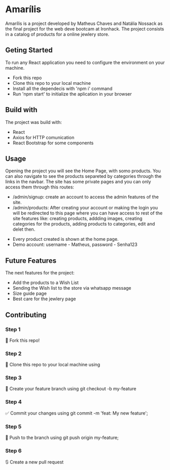 # Amarílis

Amarílis is a project developed by Matheus Chaves and Natália Nossack as the final project for the web deve bootcam at Ironhack. The project consists in a catalog of products for a online jewlery store.


## Geting Started
To run any React application you need to configure the environment on your machine.
- Fork this repo
- Clone this repo to your local machine
- Install all the dependecis with 'npm i' command
- Run 'npm start' to initialize the aplication in your browser

## Build with
The project was build with:
 - React
 - Axios for HTTP comunication
 - React Bootstrap for some components

## Usage
Opening the project you will see the Home Page, with somo products. You can also navigate to see the products separeted by categories through the links in the navbar.
The site has some private pages and you can only access them through this routes:
- /admin/signup: create an account to access the admin features of the site.
- /admin/products: After creating your account or making the login you will be redirected to this page where you can have access to rest of the site features like: creating products, addding images, creating categories for the products, adding products to categories, edit and delet then.
* Every product created is shown at the home page.
* Demo account: username - Matheus, password - Senha123

## Future Features
The next features for the project:
- Add the products to a Wish List
- Sending the Wish list to the store via whatsapp message
- Size guide page
- Best care for the jewlery page

## Contributing
### Step 1
🍴 Fork this repo!
### Step 2
👯 Clone this repo to your local machine using 
### Step 3
🎋 Create your feature branch using git checkout -b my-feature
### Step 4
✅ Commit your changes using git commit -m 'feat: My new feature';
### Step 5
📌 Push to the branch using git push origin my-feature;
### Step 6
🔃 Create a new pull request
